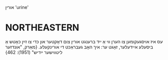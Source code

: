 אורין
'urine'

NORTHEASTERN
==============

 עס איז אויסגעקומען צו הערן ווי אַ ייִד ברענגט אורין צום דאָקטער און כּדי צו זײַן כאָטש אַ ביסעלע איידעלער, זאָגט ער: איך האָב געבראַכט די אורינקעלע. 
{מאַרק, "אונדזער ליטווישער ייִדיש" (1951): 462}
